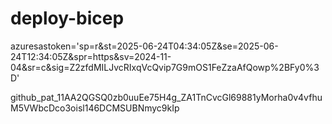 # deploy-bicep
azuresastoken='sp=r&st=2025-06-24T04:34:05Z&se=2025-06-24T12:34:05Z&spr=https&sv=2024-11-04&sr=c&sig=Z2zfdMILJvcRIxqVcQvip7G9mOS1FeZzaAfQowp%2BFy0%3D'

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
